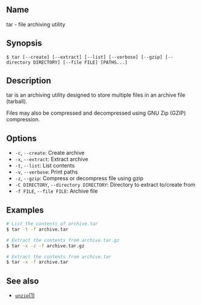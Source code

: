 ## Name

tar - file archiving utility

## Synopsis

```**sh
$ tar [--create] [--extract] [--list] [--verbose] [--gzip] [--directory DIRECTORY] [--file FILE] [PATHS...]
```

## Description

tar is an archiving utility designed to store multiple files in an archive file
(tarball).

Files may also be compressed and decompressed using GNU Zip (GZIP) compression.

## Options

* `-c`, `--create`: Create archive
* `-x`, `--extract`: Extract archive
* `-t`, `--list`: List contents
* `-v`, `--verbose`: Print paths
* `-z`, `--gzip`: Compress or decompress file using gzip
* `-C DIRECTORY`, `--directory DIRECTORY`: Directory to extract to/create from
* `-f FILE`, `--file FILE`: Archive file

## Examples

```sh
# List the contents of archive.tar
$ tar -t -f archive.tar

# Extract the contents from archive.tar.gz
$ tar -x -z -f archive.tar.gz

# Extract the contents from archive.tar
$ tar -x -f archive.tar
```

## See also

* [`unzip`(1)](help://man/1/unzip)
